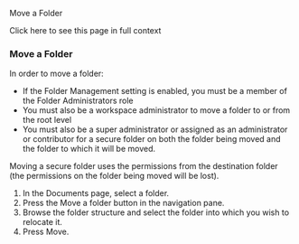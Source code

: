 Move a Folder

Click here to see this page in full context

###  Move a Folder

In order to move a folder:

  * If the Folder Management setting is enabled, you must be a member of the Folder Administrators role 
  * You must also be a workspace administrator to move a folder to or from the root level 
  * You must also be a super administrator or assigned as an administrator or contributor for a secure folder on both the folder being moved and the folder to which it will be moved. 

Moving a secure folder uses the permissions from the destination folder (the
permissions on the folder being moved will be lost).

  1. In the Documents page, select a folder. 
  2. Press the Move a folder button in the navigation pane. 
  3. Browse the folder structure and select the folder into which you wish to relocate it. 
  4. Press Move. 

